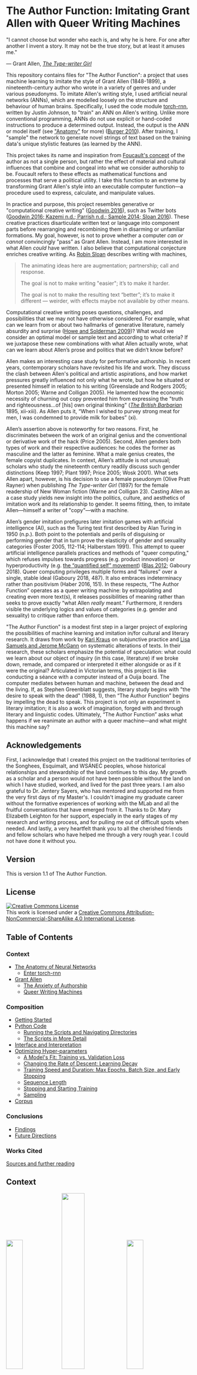 # The Author Function: Imitating Grant Allen with Queer Writing Machines

"I cannot choose but wonder who each is, and why he is here. For one after another I invent a story. It may not be the true story, but at least it amuses me."

— Grant Allen, [*The Type-writer Girl*](https://archive.org/details/cihm_05084)

This repository contains files for "The Author Function": a project that uses machine learning to imitate the style of Grant Allen (1848-1899), a nineteenth-century author who wrote in a variety of genres and under various pseudonyms. To imitate Allen's writing style, I used artificial neural networks (ANNs), which are modelled loosely on the structure and behaviour of human brains. Specifically, I used the code module [torch-rnn](https://github.com/jcjohnson/torch-rnn), written by Justin Johnson, to "train" an ANN on Allen's writing. Unlike more conventional programming, ANNs do not use explicit or hand-coded instructions to produce a determined output. Instead, the output is the ANN or model itself (see ["Anatomy"](#the-anatomy-of-neural-networks) for more) ([Burger 2010](http://pages.cs.wisc.edu/~bolo/shipyard/neural/local.html)). After training, I "sample" the network to generate novel strings of text based on the training data's unique stylistic features (as learned by the ANN).

This project takes its name and inspiration from [Foucault's concept](http://www.english.upenn.edu/~cavitch/pdf-library/Foucault_Author.pdf) of the author as not a single person, but rather the effect of material and cultural influences that combine and congeal into what we consider authorship to be. Foucault refers to these effects as mathematical functions and processes that serve a political utility. I take this function to an extreme by transforming Grant Allen's style into an executable computer function—a procedure used to express, calculate, and manipulate values.

In practice and purpose, this project resembles generative or "computational creative writing" ([Goodwin 2016](https://medium.com/artists-and-machine-intelligence/adventures-in-narrated-reality-6516ff395ba3)), such as Twitter bots ([Goodwin 2016](https://medium.com/artists-and-machine-intelligence/adventures-in-narrated-reality-6516ff395ba3);[ Kazemi n.d.](http://tinysubversions.com/);[ Parrish n.d.](http://www.decontextualize.com);[ Sample 2014](https://medium.com/@samplereality/a-protest-bot-is-a-bot-so-specific-you-cant-mistake-it-for-bullshit-90fe10b7fbaa);[ Sloan 2016](https://www.robinsloan.com/notes/writing-with-the-machine/)). These creative practices disarticulate written text or language into component parts before rearranging and recombining them in disarming or unfamiliar formations. My goal, however, is not to prove whether a computer *can or cannot* convincingly "pass” as Grant Allen. Instead, I am more interested in what Allen *could* have written. I also believe that computational conjecture enriches creative writing. As [Robin Sloan](https://www.robinsloan.com/notes/writing-with-the-machine/) describes writing with machines,

>The animating ideas here are augmentation; partnership; call and response.
>
>The goal is not to make writing "easier"; it’s to make it harder.
>
>The goal is not to make the resulting text “better”; it’s to make it different — weirder, with effects maybe not available by other means.

Computational creative writing poses questions, challenges, and possibilities that we may not have otherwise considered. For example, what can we learn from or about two hallmarks of generative literature, namely absurdity and surprise ([Howe and Solderman 2009](http://hyperrhiz.io/hyperrhiz06/essays/the-aesthetics-of-generative-literature-lessons-from-a-digital-writing-workshop.html))? What would we consider an optimal model or sample text and according to what criteria? If we juxtapose these new combinations with what Allen actually wrote, what can we learn about Allen’s prose and politics that we didn’t know before?

Allen makes an interesting case study for performative authorship. In recent years, contemporary scholars have revisited his life and work. They discuss the clash between Allen's political and artistic aspirations, and how market pressures greatly influenced not only what he wrote, but how he situated or presented himself in relation to his writing (Greenslade and Rodgers 2005; Morton 2005; Warne and Colligan 2005). He lamented how the economic necessity of churning out copy prevented him from expressing the "truth and righteousness...of [his] own original thinking" ([*The British Barbarian*](https://archive.org/stream/britishbarbarian00allerich#page/n15/mode/2up) 1895, xii-xiii). As Allen puts it, “When I wished to purvey strong meat for men, I was condemned to provide milk for babes” (xi).

Allen’s assertion above is noteworthy for two reasons. First, he discriminates between the work of an original genius and the conventional or derivative work of the hack (Price 2005). Second, Allen genders both types of work and their respective audiences: he codes the former as masculine and the latter as feminine. What a male genius creates, the female copyist duplicates. In context, Allen’s attitude is not unusual; scholars who study the nineteenth century readily discuss such gender distinctions (Keep 1997; Plant 1997; Price 2005; Wosk 2001). What sets Allen apart, however, is his decision to use a female pseudonym (Olive Pratt Rayner) when publishing *The Type-writer Girl* (1897) for the female readership of New Woman fiction (Warne and Colligan 23). Casting Allen as a case study yields new insight into the politics, culture, and aesthetics of imitation work and its relationship to gender. It seems fitting, then, to imitate Allen—himself a writer of "copy"—with a machine.

Allen’s gender imitation prefigures later imitation games with artificial intelligence (AI), such as the Turing test first described by Alan Turing in 1950 (n.p.). Both point to the potentials and perils of disguising or performing gender that in turn prove the elasticity of gender and sexuality categories (Foster 2005, 112-114; Halberstam 1991). This attempt to queer artificial intelligence parallels practices and methods of "queer computing," which refuses impulses towards progress (e.g. product innovation) or hyperproductivity (e.g. [the “quantified self” movement](http://www.economist.com/node/21548493)) ([Blas 2012](http://www.zachblas.info/works/queer-technologies/); Gaboury 2018). Queer computing privileges multiple forms and “failures” over a single, stable ideal (Gaboury 2018, 487). It also embraces indeterminacy rather than positivism (Haber 2016, 151). In these respects, “The Author Function” operates as a queer writing machine: by extrapolating and creating even more text(s), it releases possibilities of meaning rather than seeks to prove exactly “what Allen *really* meant.” Furthermore, it renders visible the underlying logics and values of categories (e.g. gender and sexuality) to critique rather than enforce them.

"The Author Function" is a modest first step in a larger project of exploring the possibilities of machine learning and imitation in/for cultural and literary research. It draws from work by [Kari Kraus](http://www.digitalhumanities.org/dhq/vol/3/4/000069/000069.html) on subjunctive practice and [Lisa Samuels and Jerome McGann](https://search.proquest.com/docview/1297362478?pq-origsite=gscholar) on systematic alterations of texts. In their research, these scholars emphasize the potential of speculation: what could we learn about our object of inquiry (in this case, literature) if we broke down, remade, and compared or interpreted it either alongside or as if it were the original? Articulated in Victorian terms, this project is like conducting a séance with a computer instead of a Ouija board. The computer mediates between human and machine, between the dead and the living. If, as Stephen Greenblatt suggests, literary study begins with "the desire to speak with the dead" (1988, 1), then “The Author Function” begins by impelling the dead to speak. This project is not only an experiment in literary imitation; it is also a work of imagination, forged with and through literary and linguistic codes. Ultimately, “The Author Function” asks what happens if we reanimate an author with a queer machine—and what might this machine say?

## Acknowledgements

First, I acknowledge that I created this project on the traditional territories of the Songhees, Esquimalt, and WSÁNEĆ peoples, whose historical relationships and stewardship of the land continues to this day. My growth as a scholar and a person would not have been possible without the land on which I have studied, worked, and lived for the past three years. I am also grateful to Dr. Jentery Sayers, who has mentored and supported me from the very first days of my Master's. I couldn't imagine my graduate career without the formative experiences of working with the MLab and all the fruitful conversations that have emerged from it. Thanks to Dr. Mary Elizabeth Leighton for her support, especially in the early stages of my research and writing process, and for pulling me out of difficult spots when needed. And lastly, a very heartfelt thank you to all the cherished friends and fellow scholars who have helped me through a very rough year. I could not have done it without you.

## Version

This is version 1.1 of The Author Function.

## License

<a rel="license" href="http://creativecommons.org/licenses/by-nc-sa/4.0/"><img alt="Creative Commons License" style="border-width:0" src="https://i.creativecommons.org/l/by-nc-sa/4.0/88x31.png" /></a><br/></a>This work is licensed under a <a rel="license" href="http://creativecommons.org/licenses/by-nc-sa/4.0/">Creative Commons Attribution-NonCommercial-ShareAlike 4.0 International License</a>.

## Table of Contents

### Context
* [The Anatomy of Neural Networks](#the-anatomy-of-neural-networks)
  * [Enter torch-rnn](#enter-torch-rnn)
* [Grant Allen](#grant-allen)
  * [The Anxiety of Authorship](#the-anxiety-of-authorship)
  * [Queer Writing Machines](#queer-writing-machines)

### Composition
* [Getting Started](#getting-started)
* [Python Code](#python-code)
  * [Running the Scripts and Navigating Directories](#running-the-scripts-and-navigating-directories)
  * [The Scripts in More Detail](#the-scripts-in-more-detail)
* [Interface and Interpretation](#interface-and-interpretation)
* [Optimizing Hyper-parameters](#optimizing-hyper-parameters)
  * [A Model's Fit: Training vs. Validation Loss](#a-models-fit-training-loss-vs-validation-loss)
  * [Changing the Rate of Descent: Learning Decay](#changing-the-rate-of-descent-learning-decay)
  * [Training Speed and Duration: Max Epochs, Batch Size, and Early Stopping](#training-speed-and-duration-max-epochs-batch-size-and-early-stopping)
  * [Sequence Length](#sequence-length)
  * [Stopping and Starting Training](#stopping-and-starting-training)
  * [Sampling](#sampling)
* [Corpus](#corpus)

### Conclusions
* [Findings](#findings)
* [Future Directions](#future-directions)

### Works Cited

[Sources and further reading](#works-cited-1)

## Context

<img src="images/Grant-Allensq.jpg" width="30%" /><img src="images/1-layers.png" width="35%" /><img src="images/typist.jpg" width="30%"/>
*Images: a portrait of Grant Allen (left), an illustration of a simple neural network's layers (centre), a typist typing with a Sholes typewriter (right)*

### The Anatomy of Neural Networks

This project uses [torch-rnn](https://github.com/jcjohnson/torch-rnn), a series of modules written for the Torch framework by Justin Johnson and based on Andrej Karpathy’s [char-rnn](https://github.com/karpathy/char-rnn) that generates text using artificial neural networks ("ANNs"). ANNs, which are loosely inspired by biological neural networks, consist of nodes that are grouped into layers, with nodes from one layer connected to other layers (see Figure 1).

<img src="images/1-layers.png" width="60%">

*Figure 1: Illustration of a neural network with arrows showing how information travels through it. Image by Colin M. Burnett, care of Wikimedia Commons.*

Whereas we might typically expect a program or algorithm to execute a list of instructions sequentially or line by line, the nodes in an ANN fire simultaneously (in parallel) across the connections between nodes and/or between layers. Figure 1 illustrates how this firing sequence, called "forward propagation," works over time, making its way from the input layer, through intervening layers, until it reaches the final, output layer. The more numerous or dense the hidden layers, the larger, more complex, and more powerful the ANN.

Before forward propagation begins, the ANN sets aside some "validation data" (more on this later) and assigns a weight to each connection or synapse. (For its initial pass, the network uses a random value.) As input values move through the layers, the ANN multiplies them by the synaptic weights and then calculates the sum total activation (see Figure 2).

![animation of forward propagation](images/2-forwardProp.gif)

*Figure 2: Animated GIF of forward propagation. Note the weight of each connection represented by W. Animation sampled from an animated GIF by Wil C.*

Forward propagation stops with the output layer. At this point, the ANN calculates the degree of error and then, in a process called "backpropagation," goes backwards through the layers and adjusts the weight of each connection to produce better results the next time. The network learns as it cycles through the data, propagating forwards and backwards and adjusting the weights accordingly. It improves its guesses by reducing or minimizing the error (the distance between its guess and the correct value) over time. With torch-rnn and other recurrent neural networks, the ANN learns from not only its previous guess and context (what comes before and after the target) but also a history of previous guesses and their contexts. This learning process is called “training” a neural network (see Figure 3).

![image alt text](images/3-fullProp.gif)

*Figure 3: Animated GIF of one full cycle of activation, including forward propagation and backpropagation. Animation sampled from a GIF by Wil C.*

Once the training process is complete, we can ask a trained ANN to generate a novel sequence—that is, to "sample" from the network—by running in forward propagation mode only, using the weights it learned while training.

#### Enter torch-rnn

In May 2015, Andrej Karpathy published[ "The Unreasonable Effectiveness of Recurrent Neural Networks"](http://karpathy.github.io/2015/05/21/rnn-effectiveness/) and [the accompanying code](https://github.com/karpathy/char-rnn) online. Like its name suggests, char-rnn allows you to train an ANN on a corpus of your choosing and then generate novel text character by character, in two-character sets. Many others have adapted Karpathy's code or method for their own projects (e.g. Ross Goodwin's ["Narrated Reality"](https://medium.com/artists-and-machine-intelligence/adventures-in-narrated-reality-6516ff395ba3) project, Lars Hiller Eidnes'[ word-rnn](https://github.com/larspars/word-rnn), and Aaron Ng's[ Netflix synopsis generator](https://medium.com/aaronn/generating-netflix-synopses-with-a-recurrent-neural-network-e8aef791fdce)).

One such project is torch-rnn, a more efficient version of char-rnn that I adopted for "The Author Function." Like char-rnn, torch-rnn allows us to create, train, and sample ANNs on personal computers without advanced knowledge or formal training in Computer Science or statistics. Instead, we can adjust a list of settings, called flags or “hyper-parameters” (see[ “Optimizing Hyper-parameters”](https://github.com/jcjohnson/torch-rnn/blob/master/doc/flags.md)), to be used by the ANN when preprocessing, training, or sampling from the network.

Simply put, torch-rnn lets us imitate Grant Allen’s style (as calculated by the ANN) by training it on selected works available at [Project Gutenberg](http://onlinebooks.library.upenn.edu/webbin/gutbook/author?name=Allen%2C%20Grant%2C%201848-1899) (see the "Corpus" folder for more). I then sample from the model to produce novel text (see Figure 4)—text that Allen did not write but could have (for more samples, see the Code subfolder).

*Figure 4: Pictures of samples written by the model, which has been fed the same two starting sentences in each case.*

*Sample 1*

![image alt text](images/4-sample1.png)

*Sample 2*

![image alt text](images/4-sample2.png)

*Sample 3*

![image alt text](images/4-sample3.png)

*Sample 4*

![image alt text](images/4-sample4.png)

### Grant Allen

Grant Allen (1848-1899) wrote short stories, novels, essays, scientific articles, and travel guides. He also published short stories under pen names such as J. Arbuthnot Wilson and Cecil Power, along with two novels, *The Type-writer Girl* (1897) and *Rosalba* (1899), under a cross-gendered pseudonym, Olive Pratt Rayner (Cotton and Van Arsdel 2004, n.p.). An extremely productive writer, he wrote more than thirty works of fiction in fifteen years (n.p.). His most popular and lucrative achievement, *The Woman Who Did* depicts a young woman who struggles against gender conventions and refuses to marry based on her feminist objections to the institution of marriage. Although it could be read as sympathetic to women’s rights and emancipation, it attracted as much criticism and satire as it did popularity or economic success. For example, *Punch*, a popular and well-known satirical magazine, turned "The Woman Who..." into a catchphrase (Warne and Colligan 2005, 21-22).

In the latter half of the nineteenth century, Allen witnessed many social changes in literary production and circulation. Automation and technological innovations increased the sheer volume of print material while lowering costs. At the same time, cultural changes, such as strong emphasis on education and the rising middle class, meant that print material could reach far broader audiences than before. Although technological advances and decreasing costs made nineteenth-century books more accessible, they did not resolve cultural debates about who counts as an author and what counts as literature.

### The Anxiety of Authorship


Throughout his life and career, Allen was very self-conscious about and concerned with his own authorial identity and the performance thereof. Not only did he write under at least three pseudonyms on several occasions (Cotton and Van Arsdel 2004, n.p.), he also goes to great lengths to create a backstory for "Olive Pratt Rayner" ("Literary Notes"); dedicates "her" novels to a fictional husband and brother (Allen 7); and insists that no one know his identity as author until after his death ("News in Brief"). Vanessa Warne and Colette Colligan suggest that Allen's use of a cross-gender pseudonym and other writings reflect anxieties over writing as a male author in a genre with a mostly female audience.

![a backstory for Olive Pratt Rayner](images/5-literaryNotes.png)
*Figure 5: An posthumous note in* The Australasian *about "Olive Pratt Rayner."*

Allen’s cross-gendered pseudonym suggests that an author’s gender, as read or interpreted by their audience, is susceptible to being faked. In the context of performance and performativity, Allen’s cross-genderism recalls Butler’s reading of drag, which "plays upon the distinction between the anatomy of the performer and the gender that is being performed" to expose the instability of gender as a natural or essential characteristic (1999, 175). Allen’s pseudonym might well raise the same point, even if, in other respects, his politics seem problematic. For example, although Allen wrote explicitly in support of women’s rights and independence, many scholars note that he seemed unable to reconcile this support with his Darwinist emphasis on reproduction and motherhood (Atchison 2005; Cameron 2012).

Furthermore, Allen—like *The Type-writer Girl*’s protagonist, Juliet Appleton—struggled to write original, creative literature rather than merely churning out "copy" (for Appleton, this would be literal copies) in order to make a living (*The British Barbarians* 1895, vii-ix). In Allen’s time, or indeed even now, each type of work was also gendered. Starting as early as the 1870s, the latter half of the nineteenth century saw a boom in dictation and secretarial work, of the kind in which Appleton participates, and in in mechanical reproduction. Not only was the labour of reproduction (i.e. writing copies of texts or transcribing them) or duplication gendered female (Keep 1997, 401-403; Price 2005, 129), it was also separated from and held in lower esteem than the creative, intellectual labour of “true” authorship (Keep 1997; Plant 1997). Consider, for example, the case of Theodora Bosanquet (see Bosanquet in the [Works Cited](#works-cited-1)), who was previously known merely as one of Henry James’ secretaries, and whose creative contributions and rich intellectual life previously drew little attention (Thurschwell 1999). (For more on the subject of women as communication or literary mediaries, see Chun 2011; Galvan 2010; Price and Thurschwell 2005.) By this logic, a male author pursues an artistic vision while a female typist or copyist works for financial gain; a genius creates while a hack merely imitates.

Allen’s struggle to be taken seriously as a creative author rather than a hack (Morton 2005; Price 2005; Warne and Colligan 2005) puts him in a peculiar position vis-à-vis gender and labour. Although he identifies as a male author, the gender dynamics of nineteenth-century textual (re)production cast his work as feminine. Moreover, as Leah Price notes, Allen’s role in demonstrating the capabilities of a typewriter—of which he was one of the first early adopters—might also align him with other notable demonstrators: women that typewriter companies relied on to advertise and market their products (see Figure 6). Not quite masculine and yet not quite feminine, Allen inhabits a queer liminal position between the two.

![Lillian Sholes at a typewriter](images/6-lillianSholes.jpeg)

*Figure 6: Lillian Sholes, with one of her father's (Christopher Latham Sholes') experimental typewriters (ca. 1872). Image information from Wosk (p. 24), image care of the University of Wisconsin Digital Collections Center.*

### Queer Writing Machines

The rise of female secretarial work and mechanical reproduction in the last two decades of the nineteenth century accompanies a linguistic shift as well: as Price notes, "Until well into the twentieth century, a ‘type-writer’ could refer to the worker as easily as to her machine" (134). Allen’s own literary hack work, which aligned him with “clerical wage slaves” rather than true artists, suggests a similar conflation (137). The *Type-writer Girl* seems to be composed “on a typewriter, about a typewriter, and ostensibly by a typewriter” (138).

Allen’s extraordinary literary output made him something of a spectacle. As biographer Richard Le Gallienne writes about him,

>In the merely mechanical—but how important—matter of "turning out" his “copy”
>he was quite amazing. Anyone who stayed in his house will remember how his
>typewriter could be heard, as you crossed the hall, punctually beginning to
>click at nine every morning and, if you eavesdropped, you would seldom note a
>pause in its rapid clicking. (204)

Although Allen does not embody or inhabit the position of a woman in this context, he does at least test the elasticity of such gender categories. Furthermore, Allen's own struggle to assert his originality despite churning out his "'copy'"—the very same struggle Juliet Appleton grapples with in *The Type-writer Girl*—might have highlighted both the plight and lowered status of textual reproduction. Although it may not have been his intention, Allen’s work and performances of authorship nevertheless disturb the binary distinction between duplication and creative work, as well as their gendered inflections. To put it differently, Grant Allen was himself a queer writing machine.

Within the context of AI as writing machines, one of the most famous imitation games for AI is "the Turing test," in which a human interrogator converses with two participants, a human and an AI, and is then asked to identify who is human. If the interlocutor cannot identify who is who, then the AI is said to pass the test.

![the chatbot eliza](images/7-eliza.png)

*Figure 7: an image of a conversation with Eliza, one of the first "chatbots" (machines meant for simulating human conversation) ever made. Image care of Anna Szymcak (https://blog.infermedica.com/introduction-to-chatbots-in-healthcare/).*

However, Turing’s original imitation game is explicitly about *gender* imitation or performance (1950, [n.p.](http://www.loebner.net/Prizef/TuringArticle.html)). Instead of distinguishing between a human and AI, the interrogator tries to distinguish a man from a woman, where both participants try to convince the interrogator that they are female. Then Turing asks, "What will happen when a machine takes the part of [the man] in this game?" (1950, [n.p.](http://www.loebner.net/Prizef/TuringArticle.html)). For an AI to pass this version of the Turing Test, an AI tries to imitate a man imitating a woman—or, as Thomas Foster puts it, “the fake of a fake” (2005, 113). Thus, Allen’s gender imitation game  may presage Turing’s own imitation game.

## Composition

![Screenshot of torch-rnn Github page](images/8-torch-rnn.png)
*Figure 8: a screenshot of the torch-rnn Github page.*

### Getting Started
I ran torch-rnn on my personal laptop, which has a 64-bit Windows operating system and 8.00 GB of RAM (Random Access Memory). To simulate a Linux operating system, I used Bash on Ubuntu on Windows. Running torch-rnn requires a number of dependencies that are all listed on the[ torch-rnn page](https://github.com/jcjohnson/torch-rnn). You will need to install[ Python](https://www.python.org/) and[ Lua](https://www.lua.org/manual/5.3/readme.html) before installing[ Torch](http://torch.ch/). Note that the commands listed there are meant to be entered into a Linux command line (see[ "Getting to Know the Command Line"](https://www.davidbaumgold.com/tutorials/command-line/) by David Baumgold).

If you have Windows 10, I highly recommend using Bash on Ubuntu on Windows so that you can type the commands as is. (There are[ several](https://www.howtogeek.com/249966/how-to-install-and-use-the-linux-bash-shell-on-windows-10/)[ tutorials](https://msdn.microsoft.com/en-us/commandline/wsl/install_guide) on the web that walk you through installation.) If you have an older version of Windows, consider upgrading or installing a shell such as[ Cygwin](http://www.cygwin.com/),[ Babun](https://babun.github.io/), or[ win-bash](http://win-bash.sourceforge.net/). If you have a Mac, you can open the Terminal (command line interface) via Applications > Utilities > Terminal.

Installing and using a GPU (Graphics Processing Unit) is optional, and you have to first check if your computer meets the requirements. A GPU allows you to train your models much faster than on a CPU only, although there are some options for increasing performance with a CPU only (see "Optimizing Hyper-parameters").

Modelling and using a neural network consists of[ three steps](https://github.com/jcjohnson/torch-rnn): 

1. **Preprocessing**: running a Python script to prepare the data (a .txt file) for training (see the "Code" subsection for more on the scripts).

2. **Training**: running a script to train a neural network on your data.

3. **Sampling**: once the neural network has been trained, generating samples of text based on what the network learned.

During all three steps, you can configure what are called[ flags](https://github.com/jcjohnson/torch-rnn/blob/master/doc/flags.md) or hyper-parameters: settings you can use to tweak or optimize your model (see "Optimizing Hyper-parameters"), such as the size of each batch of data or the number of layers in the network.

### Python Code

#### Running the Scripts and Navigating Directories

This folder contains a number of Python scripts I used to prepare the corpus for modelling. As an overview, I followed these general steps to prepare the file:

1. Download the file into two locations: `samples/raw` and `samples/stripped`. The raw folder contains backup copies of the files (as they were when downloaded). (See ["Corpus"](#corpus) for more.)

2. In the `stripped` folder, open each file and remove all paratextual material—e.g.  copyright license, advertisements, and table of contents—that appears at the start or end of the file.

3. Once all the needed files have been stripped, run `cleanup.py`. `cleanup.py` reads every file and filters out unwanted lines and characters. Then it writes the results as one long string (i.e. without paragraph breaks or blank lines) in a file of the same name in the `oneString` folder. You can use `cleanup.py` for every .txt file in the folder or give it specific target files.

4. Run `mergeFiles.py` to create one long file by appending all the files in `oneString`, one after the other, with `merged.txt` as its output. You can also do this by copying and pasting the relevant code into `cleanup.py` and then cleaning up in the same step. merged.txt shouldn’t have any special characters such as & or ^ in it, or the next step will fail with an encoding error.

5. Begin the torch-rnn[ preprocessing steps](https://github.com/jcjohnson/torch-rnn#step-1-preprocess-the-data), then train and sample from the neural network.

Because the scripts are written in Python, they require downloading and installing Python to run. The scripts were written in Python 2.7. I have not tested them in other versions. See[ these instructions](https://en.wikibooks.org/wiki/A_Beginner%27s_Python_Tutorial/Installing_Python) for more on how to download and install Python. I designed and tested the scripts to run in[ Bash on Ubuntu on Windows 10](https://msdn.microsoft.com/en-us/commandline/wsl/about), a windows subsystem and interface that allows you to run command line code as if you had a Linux machine (if you have Windows, I highly recommend it since many of packages and instructions out there are written for the Linux command line anyway). Mac users can find a Linux command line with Terminal (Go to Applications/Utilities). If you want to run Python in the Windows command line, you will need to provide the file paths for Python like this:

```C:\Python27\python.exe C:\Users\Tiff\Documents\UVic\Classes\ENGL598\scripts\ cleanup.py```

Replace the second file path (C:…) with the file path to folder with the scripts in it.

To run the scripts, you will need to navigate to the scripts directory (i.e. the "scripts" folder). See[ this page](http://www.macworld.co.uk/feature/mac-software/how-use-terminal-on-mac-3608274/) for more on navigating directories in command line. The three commands you will need most often are (in Bash or Terminal):

```
cd [file path]/[name of folder] // change directory

ls // list all  files in current directory

cd .. // go up one level/directory
```

#### The Scripts in More Detail

`cleanup.py` deletes extraneous symbols/characters (e.g. &#124;,\_) and filters out paratextual material such as chapter headings and blank/empty lines. It returns the .txt file in one long string to the samples/oneString folder. You can change the name/location of the source folder (the input or corpus/stripped by default) or the destination folder (the output or `corpus/oneString` by default).

```
cd authorFunction/code
python cleanup.py
```

`keepLines.py` does the same thing as above but preserves paragraph breaks and spacing. (More specifically, it stitches the lines back together after splitting them.)

`mergeFiles.py` iterates through every file in `corpus/oneString` and writes its contents into a single file, `merged.txt`. Also contains the option to select (a list of) specific files.

```
cd authorFunction/code

python mergeFiles.py
```

`cleanup2.py` is a version of cleanup.py that I originally used for some[ files from archive.org](https://archive.org/search.php?query=creator%3A%22Allen%2C+Grant%2C+1848-1899%22) but did not actually use for this project. I chose Gutenberg files because the Gutenberg transcriptions were more accurate; the files from archive.org were full of OCR errors. However, `cleanup2.py` has some filters to correct and normalize common OCR errors.


### Interface and Interpreting Results

The goal of the training process is to minimize the loss value (a representation of the margin of error) and in particular validation loss, which represents how well a model predicts a sequence that was not included in the training data. When sampling(see below), you should probably use the checkpoint with the lowest validation loss since you want "a model that accurately predicts unknown character sequences, not just those it’s already seen" ([Goodwin n.p.](https://medium.com/artists-and-machine-intelligence/adventures-in-narrated-reality-6516ff395ba3)).

Once you start the training process, you will see something like Figure 9 (below). 

![image alt text](images/9-interface.png)

*Figure 9: The interface for torch-rnn.*

From this interface, you can infer a number of characteristics:

**(Number of) Epoch(s):** An epoch is one full pass or cycle through the training data (i.e. your network has seen all of the samples at least once). The interface shows you the current epoch out of the total number of epochs (you can modify the total with the flag --max_epochs).

**Iteration(s):** The number of training iterations that the model runs, presented in the format current iteration / total iterations. The more complex your model, the more iterations it will need.

**Checkpoint:** Every 1000 iterations, torch-rnn saves a checkpoint from the model in the cv folder (e.g. cv/checkpoint_10000.t7). Once training is done, you can pick a checkpoint at which to sample the model.

**Loss:** Loss represents the error rate for the model. The goal of training is to minimize loss as much as possible.

**Training Loss:** This number represents how well the model predicts the training data. By default, the model prints training loss for every iteration.

**Validation Loss:** This number represents how well the model predicts data that was previously set aside before training. The model prints validation loss every thousand iterations for the entire network. The bigger your validation set (e.g. 0.1 or 10% of the total data vs. 0.2 or 20% of the total data), the longer this step will take.

### Optimizing Hyper-parameters

Although torch-rnn may make ANNs more accessible to non-specialists, optimizing the model to produce legible text can take a lot of time and trial-and-error. Neural networks like this one are "the ultimate ‘black boxes’. Apart from defining the general architecture of a network and perhaps initially seeding it with . . . random numbers, the user has no other role than to feed it input and watch it train and await the output" ([Burger n.d., n.p.](http://pages.cs.wisc.edu/~bolo/shipyard/neural/local.html)) However, hyper-parameters can be used  to adjust the architecture of the network, reduce the loss value, and produce a better model. You can use this[ list of flags](https://github.com/jcjohnson/torch-rnn/blob/master/doc/flags.md) to modify the hyper-parameters. In the following sections, I discuss a number of tips for the training and sampling process that I have compiled and synthesized from different sources.

It can be helpful to first train on smaller bits of information (but at least 1 MB ([Karpathy 2016 n.p.](https://github.com/karpathy/char-rnn))) to get a feel for how the hyper-parameters work before training larger models, which take more time. It is also helpful in the beginning to abort models that are not working well (Ctrl/Cmd + C) instead of letting the model run; that way, you can test more quickly a different set of hyper-parameters. You can also pause a command with Ctrl/Cmd + Z and resume with fg + Enter.

#### A Model’s "Fit": Training Loss vs. Validation Loss

As I said before, the goal of training is to minimize both types of loss, which should decrease over time as the model works its way through the data. If you were to plot the loss through time, it would initially decrease quickly and then gradually slow down as it approaches minimal loss. For more information on gradient descent, see[ Tejani](https://alykhantejani.github.io/a-brief-introduction-to-gradient-descent/) (2016). See ["Gradient Clipping"](#changing-the-rate-of-descent:-learning-decay) for more on how to adjust the gradient itself.

![Graph showing gradient descent](images/10-gradientDescent.gif)

*Figure 10: Graph illustrating gradient descent as the arrow travels towards a minimum loss point. Animation care of Lijia Yu (http://vis.supstat.com/2013/03/gradient-descent-algorithm-with-r/)*

In practice, the gradient is not quite so smooth and can fluctuate even as the overall trend slopes downward. I recommend copying and pasting the information printed at every checkpoint into a blank Excel document so you can keep track of (training and validation) loss values and whether they are increasing or decreasing over time. This documentation can be useful not only for deciding which checkpoint to sample but also to judge (by looking at the relationship between training and validation loss) if a model is underfitting or overfitting.

There are four possible scenarios:

1. If validation loss is consistently very similar or (almost equal) to training loss, your network may be **underfitting**: that is, your model is not predicting the training or validation data very well (see[ Brownlee](https://machinelearningmastery.com/overfitting-and-underfitting-with-machine-learning-algorithms/) 2016 for more). To fix it, increase `-rnn_size` or `-num_layers` or even `-seq_length` (Karpathy 2016 n.p.).

2. If training loss is consistently *much lower* than validation loss, the model is **overfitting**, meaning your model is learning "too well" and starting to memorize sequences instead of predicting them ([Brownlee](https://machinelearningmastery.com/overfitting-and-underfitting-with-machine-learning-algorithms/) 2016, n.p.). Overfitting actually makes the model’s prediction less accurate by introducing errors into your data (Brownlee). To fix it, you can decrease the model size (using `-rnn_size` or `-num_layers`), increase dropout (-dropout), or stop the model early (press `Ctrl/Cmd + Z` in the command line to abort commands). The latter is known as "early stopping" ([Bengio](https://arxiv.org/pdf/1206.5533.pdf) 2012;[ Perchelt](http://page.mi.fu-berlin.de/prechelt/Biblio/stop_tricks1997.pdf) 1997).

3. If validation loss is consistently slightly higher than your training loss, then your model has a **good fit**.

4. If validation loss is consistently and significantly lower than your training loss, then **the fit is unknown** ([cdeterman](https://stats.stackexchange.com/questions/187335/validation-error-less-than-training-error) 2015). This outcome is unusual because it means that your model is predicting completely new information better than the information on which it is trained. Increasing the size of the model seems to decrease the likelihood of an unknown fit.

As an overall strategy, Karpathy recommends deliberately overfitting a model and then using different dropout values to get a better fit ([Karpathy 2016 n.p.](https://github.com/karpathy/char-rnn)).

#### Changing the Rate of Descent: Learning Decay

As previously stated, the loss value can be plotted along a decreasing gradient. Torch-rnn allows you to adjust the gradient using the flags `-lr_decay_every`, `-lr_decay_factor`, and `-grad_clip` (see [torch-rnn flags](https://github.com/jcjohnson/torch-rnn/blob/master/doc/flags.md#training) for definitions and details). A common way to smooth the gradient is gradient clipping, which normalizes values that stray out of an accepted range (Grosse). If your loss fluctuates a lot, you can increase/adjust gradient clipping to decrease the bouncing.

`-lr_decay_every` and `-lr_decay_factor` affect the shape of the gradient. Increasing these numbers will make the gradient steeper while decreasing them will do the opposite. In practice, it is best to strike a balance between the two. If the curve is too steep, then the loss will plateau and not decrease as much as it could have if the curve were more gradual; however, if the curve is too gradual or shallow, then the model will take a lot of time to train (see Figure 11) ([Udacity](https://www.udacity.com/course/deep-learning--ud730) n.d., n.p.).

![Graph of learning gradients](images/11-gradientGraph.png)

*Figure 11: Graph of different learning gradients and how loss changes over time. Screenshot of a video by Udacity:(https://www.udacity.com/course/deep-learning--ud730).*

#### Training Speed and Duration: Max Epochs, Batch Size, and Early Stopping

`-max_epochs` controls how many rounds or passes the network makes at the data. Larger values lengthen the training process. One common practice is to deliberately overfit the network but stop the training process just before the loss begins to increase again (i.e. stop the network before it becomes less accurate). You can do this by lowering `-max_epochs` to cut off the gradient at a particular place or stopping the training process manually.

`-batch_size` specifies the number of training examples in one pass of forward/backward propagation. Lower batch sizes can appear to radically increase computation speed, but they also increase the variance of the loss value (i.e. the loss value appears to bounce up and down) ([Bengio](https://arxiv.org/pdf/1206.5533.pdf) 9). As a consequence, it may take more iterations to decrease noticeably and in turn increase computation time. I find it faster and better overall to go with a small batch size (40 or below) and then increase it and/or refine other hyper-parameters in later iterations.

Early stopping refers to the practice of stopping or cutting off the training process before the network begins to overfit and lose accuracy (Bengio). If you chart the validation loss over time while overfitting, it will create a parabola-type shape; loss falls to a certain point and then begins to rise again as the network becomes too specific, losing its ability to generalize features to new data. With early stopping, we stop or cut off the training process at the "sweet spot," where loss was the lowest, and sample from the corresponding checkpoint.

#### Sequence Length

As it works its way through the data, the model looks "backwards" at the context preceding the current character to make better predictions. Sequence length specifies how far back the model will look. At larger `-seq_length` values, the network will be able to find broader patterns across a string of characters where the current step might depend on a step much further back. Consider, for example, trying to predict the last word in "the clouds are in the *sky*" vs. “I grew up in France . . . I speak perfect *French*” ([Olah n.p.](http://colah.github.io/posts/2015-08-Understanding-LSTMs/)). Increasing `seq_length` will also increase the total number of iterations.

#### Stopping and Starting Training

Training a network may take a lot of time (hours or, more likely, days). At any point, we can interrupt or abort the training process by typing `Cntrl/Cmd + z`. This can be particularly helpful when using the Early Stopping technique (see ["Training Speed and Duration"](#training-speed-and-duration-max-epochs-batch-size-and-early-stopping)); change parameters partway through; or if you want to shut down your computer or put it in standby/sleep mode. To (re)start the training process, use the `-init_from` flag and, optionally, the `reset iteration` tag.


#### Sampling

You can also make use of hyper-parameters when sampling the model. For example, you can specify the length of the sample (-length) as well as seed the model a bit of "start text": the resulting sample will then  As Goodwin writes, the model will produce better results if you seed it with “a high quality sample of output from the model you’re seeding” that is approximately equal to the sequence length you set during training” (2016, n.p.).

You can also adjust the "temperature" to use while sampling. Temperature influences the variance of a sample and represents how much creative risk a model takes (Goodwin 2016, n.p.). For example, with a low temperature, a model will be more conservative and likely to repeat words and/or syntactic structures it found in the training data, usually with little punctuation. Conversely, a high temperature yields more variable (“noisy”) but less sensical samples with relatively more punctuation.

### Corpus

This corpus consists of 31 .txt files downloaded from[ this Project Gutenberg page](http://onlinebooks.library.upenn.edu/webbin/gutbook/author?name=Allen%2C%20Grant%2C%201848-1899) compiled by[ the Online Books Page and John Mark Ockerbloom](http://onlinebooks.library.upenn.edu/). I chose the Gutenberg files for their availability and accurate transcriptions. I chose only single-author books and did not include Allen’s travel guides.

The corpus is organized into three different folders: "raw" (the state they were when downloaded), "stripped" (devoid of paratextual material), and “oneString” (rewritten into one long sequence of characters without line breaks or carriage returns). See ["Code"](code) for more information on how the files and folders relate to each other or their context of use.

## Conclusions

### Findings

The resulting samples of the model are still fairly nonsensical and unlikely to be mistaken for a human author anytime soon. However, this is not necessarily a flaw or failure; absurdity is for many writers a defining feature of generative or computational creative work. As with most, if not all, generative literature, a significant number of samples is required to produce something meaningful.

*Figure 12: A comparison of two samples: one produced with a low temperature (bottom) and one with a high temperature (top).*

![Low temperature sample](images/12-tempSampL.png)
![High temperature sample](images/12-tempSampH.png)

Put differently, sampling is a balancing act between variance—what we might consider more surprising or creative—and coherence—what we recognize as the logical or grammatical structure of English. Occasionally, the model will also produce non-words such as "cleeds" or "tade," although I am not clear what exactly causes this result or whether it can be influenced through training or preprocessing. I find these non-words interesting because they suggest that the model can produce novel "words" rather than be restricted to a pre-defined dictionary.

In the future, the model would likely produce much better results if I fed it more data. However, I would likely need an effective way to correct for OCR errors, or else compile a sufficiently large dataset with relatively few and/or inconsistent errors. Most available transcriptions of Allen's work (e.g. through archive.org and Hathi Trust) contain a significant number of errors that could influence training, especially if the total corpus is not particularly large. Goodwin discusses other techniques, such as resequencing paragraphs according to word frequency or simplifying proper names/nouns[ (2016, n.p.)](https://medium.com/artists-and-machine-intelligence/adventures-in-narrated-reality-part-ii-dc585af054cb). I have not tried these techniques, but they may be fruitful.

### Future Directions

Like *The Woman Who Did*, much of Allen’s work deals with themes of gender and women’s rights in particular. For example, *The Type-writer Girl* features a headstrong female protagonist who is determined to support herself financially and chooses not to marry in spite of her love interest’s affections. However, Allen’s own gender politics are both controversial and contested in current scholarship (Atchison 2005; Cameron 2012; Heilmann 2004; Price 2005). If we were to interpret the samples from the writing machine alongside—or even as if they were—the original, this process might tell us something new about either Allen’s gender politics or, more broadly, gender politics in the late nineteenth century. For example, what happens when a female character makes different choices than she does in the source text? How might that change or inform our assumptions and reading of the original? Or, what if the text contradicts something about Allen’s career or politics that we would consider factual? Or, what would we do when the generated text begins to comment on or critique itself?

Furthermore, we might link gender imitation in "The Author Function" to gender performativity. Often associated with the work of Judith Butler, performativity refers to the repetition or performance of a gender ideal that, despite all attempts, is never realized as authentic. Similarly, “The Author Function”  operates as an imitation without an original: it automates the performance of authorship in search of novel conceptions of gender that congeal over time and through repetition. Although a full discussion of gender is outside the scope of this project, it’s worth considering how “The Author Function” might productively speak to queer (histories of) computing. To return to the Turing test and gender imitation, Foster argues that “the artificiality of gender identity provides an analogy for artificial intelligence, or its discursive performance” (2005, 113). Or, as Wayne Koestenbaum says more pithily, “one can acquire reality only by faking it” (1990, 182). Automating the performance of gender with “The Author Function” may create (gender) imitations that invert or critique cultural and computational logics, even as they rely on said conventions to be legible as critique. That is, queer computing is about embracing indeterminacy, contradictions, and possibilities-—that which exceeds or resists computation-—by and with computation itself. From this perspective, imitation moves beyond rote repetition to become a creative endeavour in its own right. It demands and achieves some measure of originality even as it “passes” as a convincing duplicate of something else.

Following the footsteps of critics such as Kari Krauss, Daniela Rosner, Lisa Samuels, and Jerome McGann, "The Author Function" asks us to speculate about possible, plausible, probable, and preferable (or not) scenarios (Candy 2010; Dunne and Raby 5) by building them out of bits and bytes of text. Inasmuch as this project is a study of histories of gender, imitation work, and artificial intelligence, let us not forget that its underlying software is literally forward-thinking: given one letter or character, the algorithm makes an educated guess about which character is likely to follow. By analogy, the speculations of a queer machine such as “The Author Function” is entwined with the study of literature, media, or culture today. For what is the job of cultural critique if not to reckon with the past while imagining for the future?

## Works Cited

Allen, Grant. *The Type-writer Girl.* C. Arthur Pearson, 1897. [https://archive.org/stream/cihm_05084#page/n5/mode/2up](https://archive.org/stream/cihm_05084#page/n5/mode/2up)

Atchison, Heather. "Grant Allen, Spencer and Darwin." *Grant Allen: Literature and Cultural Politics at the Fin de Siècle*. Ashgate, 2005, pp. .

Barthes, Roland. "The Death of the Author." *Image / Music / Text.* Translated by Stephen Heath. Hill and Wang, 1977, pp. 142-7. [http://artsites.ucsc.edu/faculty/Gustafson/FILM%20162.W10/readings/barthes.death.pdf](http://artsites.ucsc.edu/faculty/Gustafson/FILM%20162.W10/readings/barthes.death.pdf). Accessed 14 Nov. 2018.

Bengio, Yoshua. "Practical Recommendations for Gradient-Based Training of Deep Architectures." *ArXiv.org.*, 16 Sept. 2012, [https://arxiv.org/pdf/1206.5533.pdf](https://arxiv.org/pdf/1206.5533.pdf). Accessed 14 Nov. 2018.

Blas, Zach. "Queer Technologies 2007-12." *Zach Blas.* [http://www.zachblas.info/](http://www.zachblas.info/). Accessed 14 Nov. 2018.

Bosanquet, Theodora. *Henry James at Work*. Edited by Lyall Harris Powers, University of Michigan Press, 2006.

Brownlee, Jason. "Overfitting and Underfitting With Machine Learning Algorithms." *Machine Learning Mastery*, 21 Mar. 2016, [https://machinelearningmastery.com/overfitting-and-underfitting-with-machine-learning-algorithms/](https://machinelearningmastery.com/overfitting-and-underfitting-with-machine-learning-algorithms/). Accessed 14 Nov. 2018.

Burger, Josef. "A Basic Introduction To Neural Networks." 4 Nov. 2010, [http://pages.cs.wisc.edu/~bolo/shipyard/neural/local.html](http://pages.cs.wisc.edu/~bolo/shipyard/neural/local.html). Accessed 14 Nov. 2018.

Butler, Judith. *Gender Trouble: Feminisim and the Subversion of Identity.* Routledge, 1990.

Cameron, S. Brooke. "Sister of the Type: the Feminist Collective in Grant Allen’s The 

Type-writer Girl." *Victorian Literature and Culture*, no. 40, 2012, pp. 229-244.

Candy, Stuart. *The Futures of Everyday Life: Politics and the Design of Experiential Scenarios.* Dissertation, University of Hawai‘i AT Mānoa, 2010, [https://cmudesignfiction.files.wordpress.com/2013/02/68901075-candy-2010-the-futures-of-everyday-life-copy.pdf](https://cmudesignfiction.files.wordpress.com/2013/02/68901075-candy-2010-the-futures-of-everyday-life-copy.pdf). Accessed 14 Nov. 2018.

Cdeterman. "Answer to ‘Validation Error less than training error?’" *Cross Validated*, 18 Dec. 2015, Stack Overflow, [https://stats.stackexchange.com/questions/187335/validation-error-less-than-training-error](https://stats.stackexchange.com/questions/187335/validation-error-less-than-training-error). Accessed 14 Nov. 2018.

"(Charles) Grant Blairfindie Allen (1848-1899)." Cotton, J.S. and rev. Rosemary T. Van Arsdel. *Oxford Dictionary of National Biography*, Oxford University Press, 2004; online edn, April 2016, [http://www.oxforddnb.com.ezproxy.library.uvic.ca/view/article/373](http://www.oxforddnb.com.ezproxy.library.uvic.ca/view/article/373). Accessed 14 Nov. 2018.

Chun, Wendy Hui Kyong. "On Sourcery and Source Codes." *Programmed Visions*, MIT Press, 2011, pp.19-54.

Dunne, Anthony and Fiona Raby. *Speculative Everything: Design, Fiction, and Social Dreaming*. MIT Press, 2013.

Foster, Thomas. "The Sex Appeal of the Inorganic: Posthuman Narratives and the Construction of Desire." *The Souls of Cyberfolk: Posthumanism as Vernacular Theory*, University of Minnesota Press, 2005, pp. 81-114.

Foucault, Michel. "What is an Author?" *Aesthetics, Method, and Epistemology.* Edited by James D. Faubion. New Press, 1998. Translated by Robert Hurley et al. *Essential Works of Foucault, 1954-1984.* [http://www.english.upenn.edu/~cavitch/pdf-library/Foucault_Author.pdf](http://www.english.upenn.edu/~cavitch/pdf-library/Foucault_Author.pdf). Accessed 14 Nov. 2018.

Gaboury, Jacob. "Critical Unmaking, or Queer Computation as a Radical Practice." *The Routledge Companion to Media Studies*. Routledge, 2018, pp.483-491. (forthcoming)

Galvan, Jill. *The Sympathetic Medium: Feminine Channeling, the Occult, and Communication Technologies, 1859-1919*. Cornell UP, 2010.

Greenblatt, Stephen. *Shakespearean Negotiations: the Circulation of Social Energy in Renaissance England.* University of California Press, 1988.

Greenslade, William and Terence Rodgers. "Resituating Grant Allen: Writing, Radicalism, and Modernity." *Grant Allen: Literature and Cultural Politics at the Fin de Siècle*. Ashgate, 2005, pp. 1-23.

Goodwin, Ross. "Adventures in Narrated Reality: New forms & interfaces for written language, enabled by machine intelligence." *Artists and Machine Intelligence*, *Medium.com*, [https://medium.com/artists-and-machine-intelligence/adventures-in-narrated-reality-6516ff395ba36ff395ba3](https://medium.com/artists-and-machine-intelligence/adventures-in-narrated-reality-6516ff395ba36ff395ba3). Accessed 14 Nov. 2018.

Grosse, Roger. "Lecture 15: Exploding and Vanishing Gradients." 29 Jul. 2016, [http://www.cs.toronto.edu/~rgrosse/courses/csc321_2017/readings/L15%20Exploding%20and%20Vanishing%20Gradients.pdf](http://www.cs.toronto.edu/~rgrosse/courses/csc321_2017/readings/L15%20Exploding%20and%20Vanishing%20Gradients.pdf). Accessed 14 Nov. 2018.

Haber, Benjamin. "The Queer Ontology of Digital Method." *Women’s Studies Quarterly*, vol. 44, no. 3 & 4, 2016, pp. 150-169.

Halberstam, Judith. "Automating Gender: Postmodern Feminism in the Age of the Intelligent Machine." *Feminist Studies*, vol. 17, no. 3, 1991, pp. 439-459.

Heilmann, Ann. *Anti-Feminism in the Victorian Novel*. Thoemmes Continuum, 2004.

Howe, Daniel C. and A. Braxton Soderman. "The Aesthetics of Generative Literature: Lessons from a Digital Writing Workshop." *Hyperrhiz*, no. 6, Fall 2009, edited by Dene Grigar, [http://hyperrhiz.io/hyperrhiz06/essays/the-aesthetics-of-generative-literature-lessons-from-a-digital-writing-workshop.html](http://hyperrhiz.io/hyperrhiz06/essays/the-aesthetics-of-generative-literature-lessons-from-a-digital-writing-workshop.html). Accessed 14 Nov. 2018.

Karpathy, Andrej. "char-rnn," *Github.com*, 30 Apr. 2016, [https://github.com/karpathy/char-rnn](https://github.com/karpathy/char-rnn). Accessed 14 Nov. 2018.

Kazemi, Darius. *Tiny Subversions*, n.d., [http://tinysubversions.com/](http://tinysubversions.com/). Accessed 14 Nov. 2018.

Keep, Christopher. "The Cultural Work of the Type-Writer Girl." *Victorian Studies*, vol. 40, no. 3, 1997, pp. 401-425.

Koestenbaum, Wayne. *Engendering Men: the Question of Male Feminist Criticism*. Routledge, 1990.

Kraus, Kari. "Conjectural Criticism: Computing Past and Future Texts." *Digital Humanities Quarterly*, vol. 3, no. 4, 2009, n.p., [http://www.digitalhumanities.org/dhq/vol/3/4/000069/000069.html](http://www.digitalhumanities.org/dhq/vol/3/4/000069/000069.html). Accessed 14 Nov. 2018.

Le Gallienne, Richard. "Grant Allen." *Attitudes and Avowals with Some Retrospective Reviews*. John Lane Co., 1910, pp. 167-211.

"Literary Notes." *The Australasian* [Melbourne, Australia], 16 Dec. 1899, issue 1759, p. 1402.

Morton, Peter. *"The Busiest Man in England": Grant Allen and the Writing Trade, 1875-1900*. Palgrave Macmillan, 2005.

"News in Brief." *The Evening News* [Portsmouth, England], 27 Oct. 1899, issue 6981, p. 2.

Ockerbloom, John Mark. "Project Gutenberg titles by Grant Allen, (Allen, Grant, 1848-1899)." *The Online Books Page*, n.d., [http://onlinebooks.library.upenn.edu/webbin/gutbook/author?name=Allen%2C%20Grant%2C%201848-1899](http://onlinebooks.library.upenn.edu/webbin/gutbook/author?name=Allen%2C%20Grant%2C%201848-1899). Accessed 14 Nov. 2018.

Olah, Christopher. "Understanding LSTM Networks," *colah's blog*, 27 Aug. 2015, [http://colah.github.io/posts/2015-08-Understanding-LSTMs/](http://colah.github.io/posts/2015-08-Understanding-LSTMs/). Accessed 14 Nov. 2018.

Parrish, Allison. *Decontextualize: Allison Parrish: words and projects*, 2016, [www.decontextualize.com](www.decontextualize.com). Accessed 14 Nov. 2018.

Perchelt, Lutz. "Early stopping—but when?" *Neural Networks: Tricks of the Trade*,Springer, pp 55-69. [http://page.mi.fu-berlin.de/prechelt/Biblio/stop_tricks1997.pdf](http://page.mi.fu-berlin.de/prechelt/Biblio/stop_tricks1997.pdf). Accessed 14 Nov. 2018.

Plant, Sadie. *Zeroes and Ones: Digital Women and the New Technoculture*. Fourth Estate, 1997.

Price, Leah. "Grant Allen's Impersonal Secretaries." *Grant Allen: Literature and Cultural Politics at the* Fin de Siècle. Greenslade and Rodgers, pp. 129-142.

Price, Leah and Pamela Thurschwell. * Literary Secretaries/Secretarial Culture.* Routledge, 2004.

Rosner, Daniela K. *Design as Inquiry*. n.d., [http://www.danielarosner.com/](http://www.danielarosner.com/). Accessed 14 Nov. 2018.

Sample, Mark. "A protest bot is a bot so specific you can’t mistake it for bullshit: A Call for Bots of Conviction." *Medium.com*, 30 May 2014, [https://medium.com/@samplereality/a-protest-bot-is-a-bot-so-specific-you-cant-mistake-it-for-bullshit-90fe10b7fbaa](https://medium.com/@samplereality/a-protest-bot-is-a-bot-so-specific-you-cant-mistake-it-for-bullshit-90fe10b7fbaa). Accessed 14 Nov. 2018.

Samuels, Lisa and Jerome McGann. "Deformance and Interpretation." *New Literary History*, vol. 30, no. 1, 1999, pp. 25-26. [http://www2.iath.virginia.edu/jjm2f/old/deform.html](http://www2.iath.virginia.edu/jjm2f/old/deform.html). Accessed 14 Nov. 2018.

Sloan, Robin. "Writing with the machine." *Robinsloan.com*, n.d., 

[https://www.robinsloan.com/notes/writing-with-the-machine/](https://www.robinsloan.com/notes/writing-with-the-machine/). Accessed 14 Nov. 2018.

Tejani, Alykhan. "A Brief Introduction To Gradient Descent," *alykhantejani.com,* 1 Oct. 2016, [https://alykhantejani.github.io/a-brief-introduction-to-gradient-descent/](https://alykhantejani.github.io/a-brief-introduction-to-gradient-descent/). Accessed 14 Nov. 2018.

Thurschwell, Pamela. "Henry James and Theodora Bosanquet: On the Typewriter, In the Cage, at the Ouija Board." *Textual Practice*, vol. 13, no. 1, pp.5-23.

Turing, Alan. "Computing Machinery and Human Intelligence." *Mind*, no. 59, 1950, pp.433-460, [www.loebner.net/Prizef/TuringArticle.html](www.loebner.net/Prizef/TuringArticle.html). Accessed 14 Nov. 2018.

Warne, Vanessa and Colette Colligan. "The Man Who Wrote a New Woman Novel: Grant Allen’s ‘The Woman Who Did’ and the Gendering of New Woman Authorship." *Victorian Literature and Culture*, vol. 33, no. 1, 2005, pp. 21-46.

Wosk, Julie. Women and the Machine: Representations from the Spinning Wheel to the Electronic Age. John Hopkins UP, 2001.
